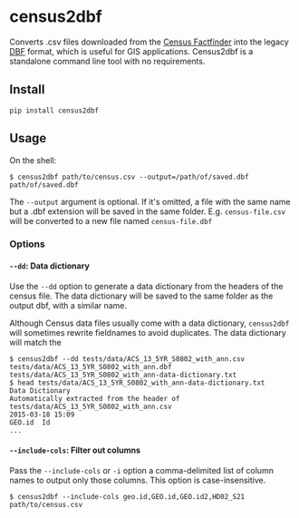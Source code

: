 # census2dbf

Converts .csv files downloaded from the [Census Factfinder](http://factfinder2.census.gov/) into the legacy [DBF](http://en.wikipedia.org/wiki/DBase) format, which is useful for GIS applications. Census2dbf is a standalone command line tool with no requirements.

## Install

````
pip install census2dbf
````

## Usage

On the shell:

````
$ census2dbf path/to/census.csv --output=/path/of/saved.dbf
path/of/saved.dbf
````

The `--output` argument is optional. If it's omitted, a file with the same name but a .dbf extension will be saved in the same folder. E.g. `census-file.csv` will be converted to a new file named `census-file.dbf`

### Options

#### `--dd`: Data dictionary
Use the `--dd` option to generate a data dictionary from the headers of the census file.
The data dictionary will be saved to the same folder as the output dbf, with a similar name.

Although Census data files usually come with a data dictionary, `census2dbf` will sometimes rewrite fieldnames to avoid duplicates. The data dictionary will match the

````
$ census2dbf --dd tests/data/ACS_13_5YR_S0802_with_ann.csv
tests/data/ACS_13_5YR_S0802_with_ann.dbf
tests/data/ACS_13_5YR_S0802_with_ann-data-dictionary.txt
$ head tests/data/ACS_13_5YR_S0802_with_ann-data-dictionary.txt
Data Dictionary
Automatically extracted from the header of tests/data/ACS_13_5YR_S0802_with_ann.csv
2015-03-18 15:09
GEO.id	Id
...
````

#### `--include-cols`: Filter out columns

Pass the `--include-cols` or `-i` option a comma-delimited list of column names to output only those columns. This option is case-insensitive.

````
$ census2dbf --include-cols geo.id,GEO.id,GEO.id2,HD02_S21 path/to/census.csv
````

